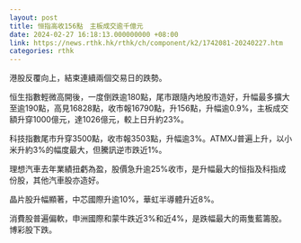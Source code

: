 ```yaml
---
layout: post
title: 恒指高收156點　主板成交逾千億元
date: 2024-02-27 16:18:13.000000000 +08:00
link: https://news.rthk.hk/rthk/ch/component/k2/1742081-20240227.htm
categories: rthk
---
```


港股反覆向上，結束連續兩個交易日的跌勢。

恒生指數輕微高開後，一度倒跌逾180點，尾市跟隨內地股市造好，升幅最多擴大至逾190點，高見16828點，收市報16790點，升156點，升幅逾0.9%，主板成交額升穿1000億元，達1026億元，較上日升約23%。

科技指數尾市升穿3500點，收市報3503點，升幅逾3%。ATMXJ普遍上升，以小米升約3%的幅度最大，但騰訊逆市跌近1%。

理想汽車去年業績扭虧為盈，股價急升逾25%收市，是升幅最大的恒指及科指成份股，其他汽車股亦造好。

晶片股升幅顯著，中芯國際升逾10%，華虹半導體升近8%。

消費股普遍偏軟，申洲國際和蒙牛跌近3%和近4%，是跌幅最大的兩隻藍籌股。博彩股下跌。

